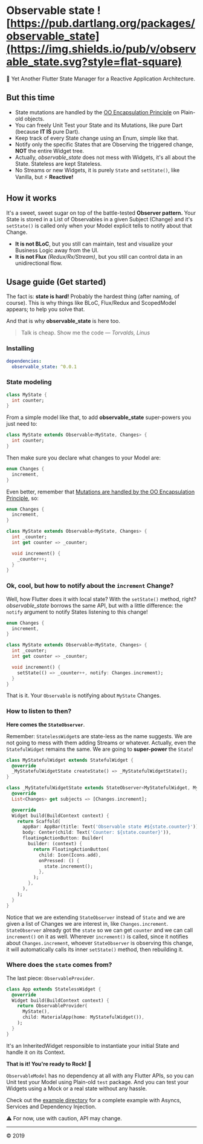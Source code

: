 # Observable state ![https://pub.dartlang.org/packages/observable_state](https://img.shields.io/pub/v/observable_state.svg?style=flat-square)
🔭 Yet Another Flutter State Manager for a Reactive Application Architecture.

## But this time
- State mutations are handled by the [OO Encapsulation Principle](https://martinfowler.com/bliki/TellDontAsk.html) on Plain-old objects.
- You can freely Unit Test your State and its Mutations, like pure Dart (because **IT IS** pure Dart).
- Keep track of every State change using an Enum, simple like that.
- Notify only the specific States that are Observing the triggered change, **NOT** the entire Widget tree.
- Actually, *observable_state* does not mess with Widgets, it's all about the State. Stateless are kept Stateless.
- No Streams or new Widgets, it is purely `State` and `setState()`, like Vanilla, but :zap: **Reactive!**

## How it works
It's a sweet, sweet sugar on top of the battle-tested **Observer pattern.** Your State is stored in a List of Observables in a given Subject (Change) and it's `setState()` is called only when your Model explicit tells to notify about that Change.
- **It is not BLoC**, but you still can maintain, test and visualize your Business Logic away from the UI.
- **It is not Flux** *(Redux/Rx/Stream)*, but you still can control data in an unidirectional flow.

## Usage guide (Get started)
The fact is: **state is hard!** Probably the hardest thing (after naming, of course). This is why things like BLoC, Flux/Redux and ScopedModel appears; to help you solve that.

And that is why **observable_state** is here too.

> Talk is cheap. Show me the code &mdash; <cite>Torvalds, Linus</cite>

### Installing
```yaml
dependencies:
  observable_state: ^0.0.1
```

### State modeling
```dart
class MyState {
  int counter;
}
```
From a simple model like that, to add **observable_state** super-powers you just need to:
```dart
class MyState extends Observable<MyState, Changes> {
  int counter;
}
```
Then make sure you declare what changes to your Model are:
```dart
enum Changes {
  increment,
}
```
Even better, remember that [Mutations are handled by the OO Encapsulation Principle](https://martinfowler.com/bliki/TellDontAsk.html), so:
```dart
enum Changes {
  increment,
}

class MyState extends Observable<MyState, Changes> {
  int _counter;
  int get counter => _counter;

  void increment() {
    _counter++;
  }
}
```

### Ok, cool, but how to notify about the `increment` Change?
Well, how Flutter does it with local state? With the `setState()` method, right? *observable_state* borrows the same API, but with a little difference: the `notify` argument to notify States listening to this change!
```dart
enum Changes {
  increment,
}

class MyState extends Observable<MyState, Changes> {
  int _counter;
  int get counter => _counter;

  void increment() {
    setState(() => _counter++, notify: Changes.increment);
  }
}
```
That is it. Your `Observable` is notifying about `MyState` Changes.

### How to listen to then?

**Here comes the `StateObserver`**.

Remember: `StatelessWidget`s are state-less as the name suggests. We are not going to mess with them adding Streams or whatever. Actually, even the `StatefulWidget` remains the same. We are going to **super-power** the `State`!

```dart
class MyStatefulWidget extends StatefulWidget {
  @override
  _MyStatefulWidgetState createState() => _MyStatefulWidgetState();
}

class _MyStatefulWidgetState extends StateObserver<MyStatefulWidget, MyState, Changes> {
  @override
  List<Changes> get subjects => [Changes.increment];

  @override
  Widget build(BuildContext context) {
    return Scaffold(
      appBar: AppBar(title: Text('Observable state #${state.counter}')),
      body: Center(child: Text('Counter: ${state.counter}')),
      floatingActionButton: Builder(
        builder: (context) {
          return FloatingActionButton(
            child: Icon(Icons.add),
            onPressed: () {
              state.increment();
            },
          );
        },
      ),
    );
  }
}
```

Notice that we are extending `StateObserver` instead of `State` and we are given a list of Changes we are interest in, like `Changes.increment`.
`StateObserver` already got the `state` so we can get `counter` and we can call `increment()` on it as well.
Wherever `increment()` is called, since it notifies about `Changes.increment`, whoever `StateObserver` is observing this change, it will automatically calls its inner `setState()` method, then rebuilding it.

### Where does the `state` comes from?

The last piece: `ObservableProvider`.

```dart
class App extends StatelessWidget {
  @override
  Widget build(BuildContext context) {
    return ObservableProvider(
      MyState(),
      child: MaterialApp(home: MyStatefulWidget()),
    );
  }
}
```

It's an InheritedWidget responsible to instantiate your initial State and handle it on its Context.

**That is it! You're ready to Rock! 🎸**

`ObservableModel` has no dependency at all with any Flutter APIs, so you can Unit test your Model using Plain-old `test` package. And you can test your Widgets using a Mock or a real state without any hassle.

Check out the [example directory](example) for a complete example with Asyncs, Services and Dependency Injection.

⚠️ For now, use with caution, API may change.

---
&copy; 2019
